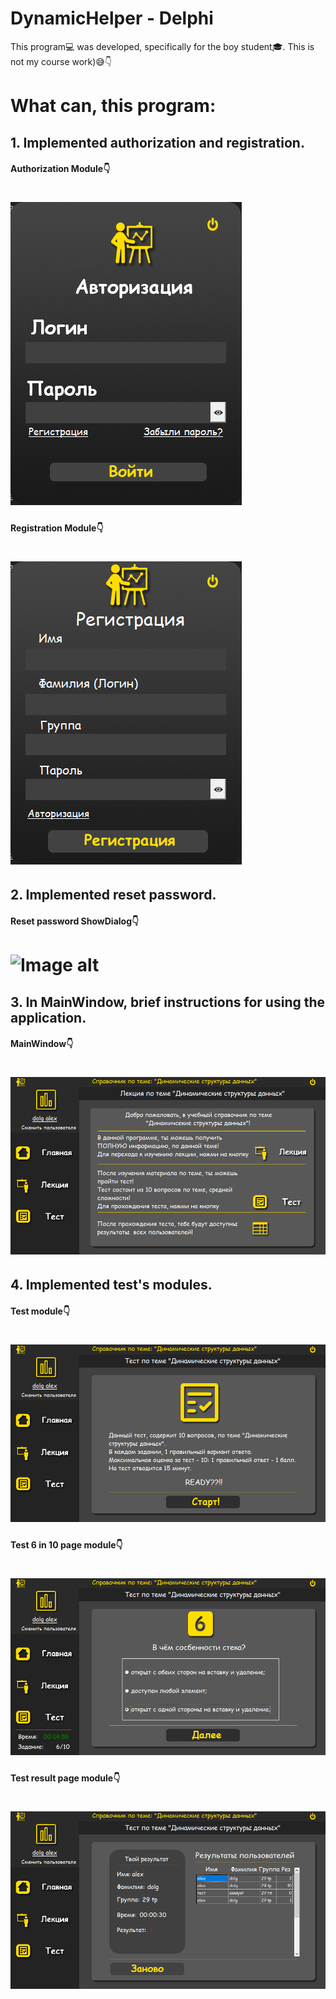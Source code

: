 # DynamicHelper - Delphi
This program💻 was developed, specifically for the boy student🎓.  This is not my course work)😅👇

# What can, this program:
## 1. Implemented authorization and registration.
#### Authorization Module👇
![Image alt](https://github.com/vadimsmerekooo/DynamicHelper/raw/master/Preview/AuthPanel.png)
=====================
#### Registration Module👇
![Image alt](https://github.com/vadimsmerekooo/DynamicHelper/raw/master/Preview/RegPanel.png)
=====================
## 2. Implemented reset password.
#### Reset password ShowDialog👇
![Image alt](https://github.com/vadimsmerekooo/DynamicHelper/raw/master/Preview/ChangePasswordPanel.png.png)
=====================
## 3. In MainWindow, brief instructions for using the application.
#### MainWindow👇
![Image alt](https://github.com/vadimsmerekooo/DynamicHelper/raw/master/Preview/MainWindow.png)
=====================
## 4. Implemented test's modules.
#### Test module👇
![Image alt](https://github.com/vadimsmerekooo/DynamicHelper/raw/master/Preview/MainTestPage.png)
=====================
#### Test 6 in 10 page module👇
![Image alt](https://github.com/vadimsmerekooo/DynamicHelper/raw/master/Preview/Test6Page.png)
=====================
#### Test result page module👇
![Image alt](https://github.com/vadimsmerekooo/DynamicHelper/raw/master/Preview/TestResultPage.png)
=====================

